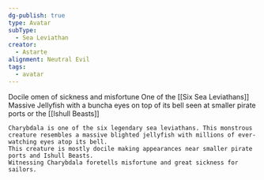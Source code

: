 ```yaml
---
dg-publish: true
type: Avatar
subType:
  - Sea Leviathan
creator:
  - Astarte
alignment: Neutral Evil
tags:
  - avatar
---
```

Docile omen of sickness and misfortune
One of the [[Six Sea Leviathans]]
Massive Jellyfish with a buncha eyes on top of its bell
seen at smaller pirate ports or the [[Ishull Beasts]]

```ad-quote
Charybdala is one of the six legendary sea leviathans. This monstrous creature resembles a massive blighted jellyfish with millions of ever-watching eyes atop its bell. 
This creature is mostly docile making appearances near smaller pirate ports and Ishull Beasts.
Witnessing Charybdala foretells misfortune and great sickness for sailors.
```
